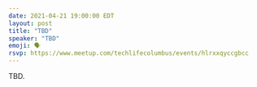 ```yaml
---
date: 2021-04-21 19:00:00 EDT
layout: post
title: "TBD"
speaker: "TBD"
emoji: 🗣
rsvp: https://www.meetup.com/techlifecolumbus/events/hlrxxqyccgbcc
---
```


TBD.
